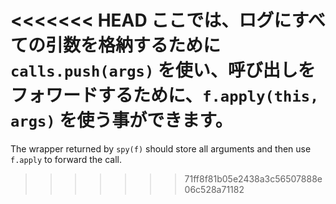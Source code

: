 <<<<<<< HEAD
ここでは、ログにすべての引数を格納するために `calls.push(args)` を使い、呼び出しをフォワードするために、`f.apply(this, args)` を使う事ができます。
=======
The wrapper returned by `spy(f)` should store all arguments and then use `f.apply` to forward the call.
>>>>>>> 71ff8f81b05e2438a3c56507888e06c528a71182
